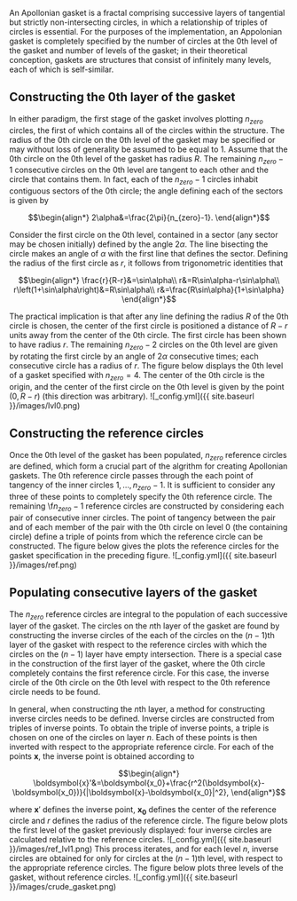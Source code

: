 An Apollonian gasket is a fractal comprising successive layers of tangential but strictly non-intersecting circles, in which a relationship 
of triples of circles is essential. For the purposes of the implementation, an Appolonian gasket is completely specified by the 
number of circles at the 0th level of the gasket and number of levels of the gasket; in their theoretical conception, gaskets are 
structures that consist of infinitely many levels, each of which is self-similar. 

## Constructing the 0th layer of the gasket

In either paradigm, the first stage of the gasket involves plotting $n_{zero}$ circles, the first of which contains all of the circles within the structure. The radius of the 0th circle on the 0th level of the gasket may be specified or may without loss of generality be assumed to be equal to 1. Assume that the 0th circle on the 0th level of the gasket has radius $R$. The remaining $n_{zero}-1$ consecutive circles on the 0th level are tangent to each other and the circle that contains them. In fact, each of the $n_{zero}-1$ circles inhabit contiguous sectors of the 0th circle; the angle defining each of the sectors is given by

$$\begin{align*}
2\alpha&=\frac{2\pi}{n_{zero}-1}.
\end{align*}$$

Consider the first circle on the 0th level, contained in a sector (any sector may be chosen initially) defined by the angle $2\alpha$. 
The line bisecting the circle makes an angle of $\alpha$ with the first line that defines the sector. Defining the radius of the first circle as $r$, it follows from trigonometric identities that

$$\begin{align*}
\frac{r}{R-r}&=\sin\alpha\\
r&=R\sin\alpha-r\sin\alpha\\
r\left(1+\sin\alpha\right)&=R\sin\alpha\\
r&=\frac{R\sin\alpha}{1+\sin\alpha}
\end{align*}$$

The practical implication is that after any line defining the radius $R$ of the 0th circle is chosen, the center of the first circle 
is positioned a distance of $R-r$ units away from the center of the 0th circle. The first circle has been shown to have radius $r$. 
The remaining $n_{zero}-2$ circles on the 0th level are given by rotating the first circle by an angle of $2\alpha$ 
consecutive times; each consecutive circle has a radius of $r$. The figure below displays the 0th level of a gasket specified with $n_{zero}=4$. The center of the 0th circle is the origin, and the center of the first circle on the 0th level is given by the point $\left(0,R-r\right)$ (this direction was arbitrary).
![_config.yml]({{ site.baseurl }}/images/lvl0.png)
## Constructing the reference circles
Once the 0th level of the gasket has been populated, $n_{zero}$ reference circles are defined, which form a crucial part of the algrithm for creating Apollonian 
gaskets. The 0th reference circle passes through the each point of tangency of the inner circles $1,\ldots,n_{zero}-1$. It is sufficient to 
consider any three of these points to completely specify the 0th reference circle. The remaining \f$n_{zero}-1$ reference circles are 
constructed by considering each pair of consecutive inner circles. The point of tangency between the pair and of each member of the pair 
with the 0th circle on level 0 (the containing circle) define a triple of points from which the reference circle can be constructed. 
The figure below gives the plots the reference circles for the gasket specification in the preceding figure. 
![_config.yml]({{ site.baseurl }}/images/ref.png)
## Populating consecutive layers of the gasket
The $n_{zero}$ reference circles are integral to the population of each successive layer of the gasket. The circles on the $n$th layer of the gasket are found by constructing the inverse circles of the each of the circles on the $\left(n-1\right)$th layer of the gasket with respect to the reference circles with which the circles on the $\left(n-1\right)$ layer have empty intersection. There is a special case in the construction of the first layer of the gasket, where the 0th circle completely contains the first reference circle. For this case, the inverse circle of the 0th circle on the 0th level with respect to the 0th reference circle needs to be found.

In general, when constructing the $n$th layer, a method for constructing inverse circles needs to be defined. Inverse circles are 
constructed from triples of inverse points. To obtain the triple of inverse points, a triple is chosen on one of the circles on layer $n$. 
Each of these points is then inverted with respect to the appropriate reference circle. For each of the points $\boldsymbol{x}$, the 
inverse point is obtained according to

$$\begin{align*}
\boldsymbol{x}'&=\boldsymbol{x_0}+\frac{r^2(\boldsymbol{x}-\boldsymbol{x_0})}{|\boldsymbol{x}-\boldsymbol{x_0}|^2},
\end{align*}$$

where $\boldsymbol{x}'$ defines the inverse point, $\boldsymbol{x_0}$ defines the center of the reference circle and $r$ defines the radius of the reference 
circle. The figure below plots the first level of the gasket previously displayed: four inverse circles are calculated relative to the 
reference circles.
![_config.yml]({{ site.baseurl }}/images/ref_lvl1.png)
This process iterates, and for each level $n$, inverse circles are obtained for only for circles at the $\left(n-1\right)$th level, with respect to the appropriate reference circles. The figure below plots three levels of the gasket, without reference circles.
![_config.yml]({{ site.baseurl }}/images/crude_gasket.png)

